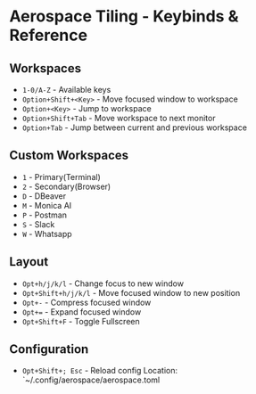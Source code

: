 # Aerospace Tiling - Keybinds & Reference

## Workspaces

- `1-0/A-Z` - Available keys
- `Option+Shift+<Key>` - Move focused window to workspace
- `Option+<Key>` - Jump to workspace
- `Option+Shift+Tab` - Move workspace to next monitor
- `Option+Tab` - Jump between current and previous workspace

## Custom Workspaces

- `1` - Primary(Terminal)
- `2` - Secondary(Browser)
- `D` - DBeaver
- `M` - Monica AI
- `P` - Postman
- `S` - Slack
- `W` - Whatsapp

## Layout

- `Opt+h/j/k/l` - Change focus to new window
- `Opt+Shift+h/j/k/l` - Move focused window to new position
- `Opt+-` - Compress focused window
- `Opt+=` - Expand focused window
- `Opt+Shift+F` - Toggle Fullscreen

## Configuration

- `Opt+Shift+; Esc` - Reload config
  Location: `~/.config/aerospace/aerospace.toml

